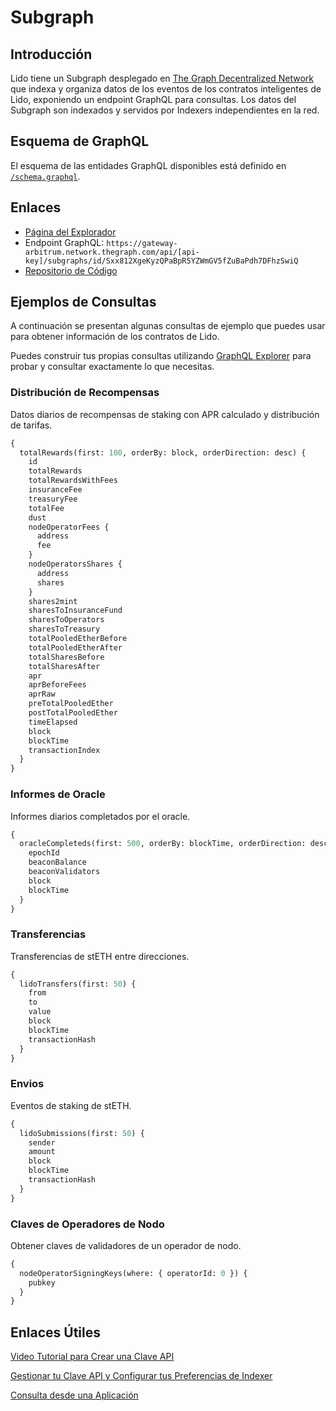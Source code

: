 # Subgraph

## Introducción

Lido tiene un Subgraph desplegado en [The Graph Decentralized Network](https://thegraph.com/docs/about/introduction#what-the-graph-is) que indexa y organiza datos de los eventos de los contratos inteligentes de Lido, exponiendo un endpoint GraphQL para consultas. Los datos del Subgraph son indexados y servidos por Indexers independientes en la red.

## Esquema de GraphQL

El esquema de las entidades GraphQL disponibles está definido en [`/schema.graphql`](https://github.com/lidofinance/lido-subgraph/blob/master/schema.graphql).

## Enlaces

- [Página del Explorador](https://thegraph.com/explorer/subgraph?id=Sxx812XgeKyzQPaBpR5YZWmGV5fZuBaPdh7DFhzSwiQ&view=Overview)
- Endpoint GraphQL: `https://gateway-arbitrum.network.thegraph.com/api/[api-key]/subgraphs/id/Sxx812XgeKyzQPaBpR5YZWmGV5fZuBaPdh7DFhzSwiQ`
- [Repositorio de Código](https://github.com/lidofinance/lido-subgraph/)

## Ejemplos de Consultas

A continuación se presentan algunas consultas de ejemplo que puedes usar para obtener información de los contratos de Lido.

Puedes construir tus propias consultas utilizando [GraphQL Explorer](https://graphiql-online.com) para probar y consultar exactamente lo que necesitas.

### Distribución de Recompensas

Datos diarios de recompensas de staking con APR calculado y distribución de tarifas.

```graphql
{
  totalRewards(first: 100, orderBy: block, orderDirection: desc) {
    id
    totalRewards
    totalRewardsWithFees
    insuranceFee
    treasuryFee
    totalFee
    dust
    nodeOperatorFees {
      address
      fee
    }
    nodeOperatorsShares {
      address
      shares
    }
    shares2mint
    sharesToInsuranceFund
    sharesToOperators
    sharesToTreasury
    totalPooledEtherBefore
    totalPooledEtherAfter
    totalSharesBefore
    totalSharesAfter
    apr
    aprBeforeFees
    aprRaw
    preTotalPooledEther
    postTotalPooledEther
    timeElapsed
    block
    blockTime
    transactionIndex
  }
}
```

### Informes de Oracle

Informes diarios completados por el oracle.

```graphql
{
  oracleCompleteds(first: 500, orderBy: blockTime, orderDirection: desc) {
    epochId
    beaconBalance
    beaconValidators
    block
    blockTime
  }
}
```

### Transferencias

Transferencias de stETH entre direcciones.

```graphql
{
  lidoTransfers(first: 50) {
    from
    to
    value
    block
    blockTime
    transactionHash
  }
}
```

### Envios

Eventos de staking de stETH.

```graphql
{
  lidoSubmissions(first: 50) {
    sender
    amount
    block
    blockTime
    transactionHash
  }
}
```

### Claves de Operadores de Nodo

Obtener claves de validadores de un operador de nodo.

```graphql
{
  nodeOperatorSigningKeys(where: { operatorId: 0 }) {
    pubkey
  }
}
```

## Enlaces Útiles

[Video Tutorial para Crear una Clave API](https://www.youtube.com/watch?v=UrfIpm-Vlgs)

[Gestionar tu Clave API y Configurar tus Preferencias de Indexer](https://thegraph.com/docs/en/studio/managing-api-keys/)

[Consulta desde una Aplicación](https://thegraph.com/docs/en/developer/querying-from-your-app/)
